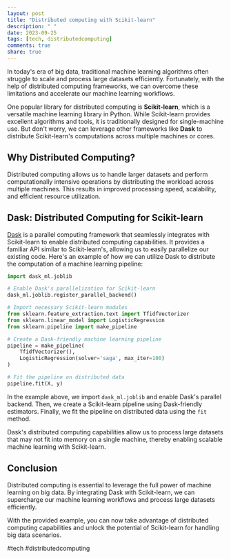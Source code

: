 ```yaml
---
layout: post
title: "Distributed computing with Scikit-learn"
description: " "
date: 2023-09-25
tags: [tech, distributedcomputing]
comments: true
share: true
---
```


In today's era of big data, traditional machine learning algorithms often struggle to scale and process large datasets efficiently. Fortunately, with the help of distributed computing frameworks, we can overcome these limitations and accelerate our machine learning workflows.

One popular library for distributed computing is **Scikit-learn**, which is a versatile machine learning library in Python. While Scikit-learn provides excellent algorithms and tools, it is traditionally designed for single-machine use. But don't worry, we can leverage other frameworks like **Dask** to distribute Scikit-learn's computations across multiple machines or cores.

## Why Distributed Computing?

Distributed computing allows us to handle larger datasets and perform computationally intensive operations by distributing the workload across multiple machines. This results in improved processing speed, scalability, and efficient resource utilization.

## Dask: Distributed Computing for Scikit-learn

[Dask](https://dask.org/) is a parallel computing framework that seamlessly integrates with Scikit-learn to enable distributed computing capabilities. It provides a familiar API similar to Scikit-learn's, allowing us to easily parallelize our existing code. Here's an example of how we can utilize Dask to distribute the computation of a machine learning pipeline:

```python
import dask_ml.joblib

# Enable Dask's parallelization for Scikit-learn
dask_ml.joblib.register_parallel_backend()

# Import necessary Scikit-learn modules
from sklearn.feature_extraction.text import TfidfVectorizer
from sklearn.linear_model import LogisticRegression
from sklearn.pipeline import make_pipeline

# Create a Dask-friendly machine learning pipeline
pipeline = make_pipeline(
    TfidfVectorizer(),
    LogisticRegression(solver='saga', max_iter=100)
)

# Fit the pipeline on distributed data
pipeline.fit(X, y)
```

In the example above, we import `dask_ml.joblib` and enable Dask's parallel backend. Then, we create a Scikit-learn pipeline using Dask-friendly estimators. Finally, we fit the pipeline on distributed data using the `fit` method.

Dask's distributed computing capabilities allow us to process large datasets that may not fit into memory on a single machine, thereby enabling scalable machine learning with Scikit-learn.

## Conclusion

Distributed computing is essential to leverage the full power of machine learning on big data. By integrating Dask with Scikit-learn, we can supercharge our machine learning workflows and process large datasets efficiently.

With the provided example, you can now take advantage of distributed computing capabilities and unlock the potential of Scikit-learn for handling big data scenarios.

#tech #distributedcomputing